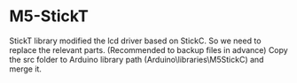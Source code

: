# M5-StickT
StickT library modified the lcd driver based on StickC. So we need to replace the relevant parts.
(Recommended to backup files in advance) Copy the src folder to Arduino library path (Arduino\libraries\M5StickC) and merge it.
